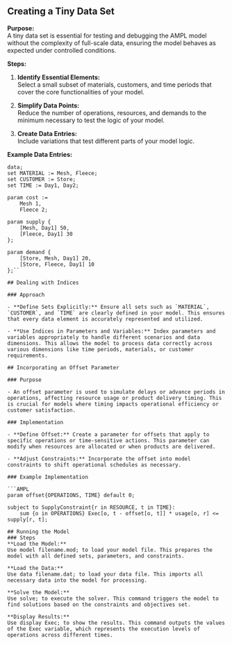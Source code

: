 ## Creating a Tiny Data Set

**Purpose:**  
A tiny data set is essential for testing and debugging the AMPL model without the complexity of full-scale data, ensuring the model behaves as expected under controlled conditions.

**Steps:**

1. **Identify Essential Elements:**  
   Select a small subset of materials, customers, and time periods that cover the core functionalities of your model.

2. **Simplify Data Points:**  
   Reduce the number of operations, resources, and demands to the minimum necessary to test the logic of your model.

3. **Create Data Entries:**  
   Include variations that test different parts of your model logic.

**Example Data Entries:**

```AMPL
data;
set MATERIAL := Mesh, Fleece;
set CUSTOMER := Store;
set TIME := Day1, Day2;

param cost := 
    Mesh 1,
    Fleece 2;

param supply {
    [Mesh, Day1] 50,
    [Fleece, Day1] 30
};

param demand {
    [Store, Mesh, Day1] 20,
    [Store, Fleece, Day1] 10
};``

## Dealing with Indices

### Approach

- **Define Sets Explicitly:** Ensure all sets such as `MATERIAL`, `CUSTOMER`, and `TIME` are clearly defined in your model. This ensures that every data element is accurately represented and utilized.

- **Use Indices in Parameters and Variables:** Index parameters and variables appropriately to handle different scenarios and data dimensions. This allows the model to process data correctly across various dimensions like time periods, materials, or customer requirements.

## Incorporating an Offset Parameter

### Purpose

- An offset parameter is used to simulate delays or advance periods in operations, affecting resource usage or product delivery timing. This is crucial for models where timing impacts operational efficiency or customer satisfaction.

### Implementation

- **Define Offset:** Create a parameter for offsets that apply to specific operations or time-sensitive actions. This parameter can modify when resources are allocated or when products are delivered.

- **Adjust Constraints:** Incorporate the offset into model constraints to shift operational schedules as necessary.

### Example Implementation

```AMPL
param offset{OPERATIONS, TIME} default 0;

subject to SupplyConstraint{r in RESOURCE, t in TIME}:
    sum {o in OPERATIONS} Exec[o, t - offset[o, t]] * usage[o, r] <= supply[r, t];

## Running the Model
### Steps
**Load the Model:**
Use model filename.mod; to load your model file. This prepares the model with all defined sets, parameters, and constraints.

**Load the Data:**
Use data filename.dat; to load your data file. This imports all necessary data into the model for processing.

**Solve the Model:**
Use solve; to execute the solver. This command triggers the model to find solutions based on the constraints and objectives set.

**Display Results:**
Use display Exec; to show the results. This command outputs the values of the Exec variable, which represents the execution levels of operations across different times.
